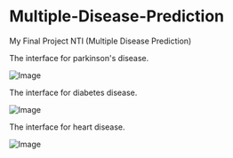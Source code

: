 # Multiple-Disease-Prediction
My Final Project NTI (Multiple Disease Prediction)

The interface for parkinson's disease.


![Image](https://github.com/user-attachments/assets/7fac0bfb-fd63-4d9f-8d4b-de311b896358)

The interface for diabetes disease.


![Image](https://github.com/user-attachments/assets/4b7c25ae-0507-4500-a5c4-4356f9ed03d7)

The interface for heart disease.


![Image](https://github.com/user-attachments/assets/b3448ae5-5b1e-47fd-a6b8-8b070fe8f747)

